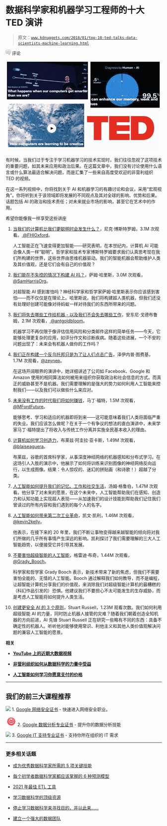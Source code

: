 # 数据科学家和机器学习工程师的十大 TED 演讲

> 原文：[`www.kdnuggets.com/2018/01/top-10-ted-talks-data-scientists-machine-learning.html`](https://www.kdnuggets.com/2018/01/top-10-ted-talks-data-scientists-machine-learning.html)

![c](img/3d9c022da2d331bb56691a9617b91b90.png) 评论

![](img/e2d0c528edc184dae378c708158e3ed4.png)

有时候，当我们过于专注于学习机器学习的技术实现时，我们往往忽视了这项技术的重要问题，如其未来应用和政治后果。在这篇文章中，我们没有讨论使用什么语言或什么算法最适合解决问题，而是汇集了一些来自高度受欢迎的非营利组织 TED 的视频。

在这一系列视频中，你将找到关于 AI 和机器学习的有趣讨论和会议，采用“宏观视角”。你将听到关于该领域即将发展的不同观点及其对全球的影响、优势和后果。话题包括 AI 的政治和技术责任；对未来就业市场的影响，甚至它在艺术中的作用。

希望你能像我一样享受这些讲座

1.  [当我们的计算机比我们更聪明时会发生什么？](https://www.ted.com/talks/nick_bostrom_what_happens_when_our_computers_get_smarter_than_we_are)，尼克·博斯特罗姆，3.1M 次观看。[ @FHIOxford](https://twitter.com/FHIOxford)。

    人工智能正在飞速变得更加智能——研究表明，在本世纪内，计算机 AI 可能会像人类一样“聪明”。哲学家和技术专家博斯特罗姆要求我们认真思考现在我们所构建的世界，这些世界由思维机器驱动。我们的智能机器会帮助维护人类及其价值观，还是它们会有自己的价值观？

1.  [我们能在不失控的情况下构建 AI 吗？](https://www.ted.com/talks/sam_harris_can_we_build_ai_without_losing_control_over_it)，萨姆·哈里斯，3.0M 次观看，[ @SamHarrisOrg](https://twitter.com/SamHarrisOrg)。

    对超智能 AI 感到害怕吗？神经科学家和哲学家萨姆·哈里斯表示你应该感到害怕——而不仅仅是在理论上。哈里斯说，我们将构建超人类机器，但我们还没有处理好创建可能像对待蚂蚁一样对待我们的东西所带来的问题。

1.  [我们将失去哪些工作给机器 - 以及我们不会失去哪些工作](https://www.ted.com/talks/anthony_goldbloom_the_jobs_we_ll_lose_to_machines_and_the_ones_we_won_t)，安东尼·戈德布鲁姆，2.1M 次观看，[ @antgoldbloom](https://twitter.com/antgoldbloom)。

    机器学习不再仅限于像评估信用风险和分类邮件这样的简单任务——今天，它能够处理更复杂的应用，如评分作文和诊断疾病。随着这些进展，一个不安的问题出现了：未来会有机器人做你的工作吗？

1.  [我们正在构建一个反乌托邦只是为了让人们点击广告](https://www.ted.com/talks/zeynep_tufekci_we_re_building_a_dystopia_just_to_make_people_click_on_ads)，泽伊内普·图费基，1.7M 次观看，[@zeynep](https://twitter.com/zeynep)。

    在这场开阔眼界的演讲中，她详细讲述了公司如 Facebook、Google 和 Amazon 使用的相同算法如何被用来组织你获取政治和社会信息的方式。而真正的威胁甚至不是机器。我们需要理解的是强大的势力如何利用人工智能来控制我们——以及我们可以做些什么来应对。

1.  [未来没有工作的时代我们将如何赚钱](https://www.ted.com/talks/martin_ford_how_we_ll_earn_money_in_a_future_without_jobs)，马丁·福特，1.5M 次观看，[@MFordFuture](https://twitter.com/MFordFuture)。

    能够思考、学习和适应的机器即将到来——这可能意味着我们人类将面临严重的失业。我们应该怎么做呢？在关于一个有争议的想法的直白演讲中，未来学家马丁·福特提出了将收入与传统工作分离并实施全民基本收入的理由。

1.  [计算机如何学习创造力](https://www.ted.com/talks/blaise_aguera_y_arcas_how_computers_are_learning_to_be_creative)，布莱兹·阿圭拉·亚卡斯，1.49M 次观看，[@blaiseaguera](https://twitter.com/blaiseaguera)。

    布莱兹，谷歌的首席科学家，从事深度神经网络的机器感知和分布式学习。在这场引人入胜的演示中，他展示了如何将训练来识别图像的神经网络反向运行，以生成图像。结果：令人惊叹的、迷幻的拼贴画（和诗歌！）超越了分类。

1.  [人工智能如何提升我们的记忆、工作和社交生活](https://www.ted.com/talks/tom_gruber_how_ai_can_enhance_our_memory_work_and_social_lives)，汤姆·格鲁伯，1.47M 次观看。他分享了对未来的愿景，在这个未来中，人工智能帮助我们在感知、创造力和认知功能上实现超人表现——从加速我们的设计技能到帮助我们记住我们曾读过的所有内容和我们遇到的每个人的名字。

1.  [人工智能如何带来第二次工业革命](https://www.ted.com/talks/kevin_kelly_how_ai_can_bring_on_a_second_industrial_revolution)，凯文·凯利，1.46M 次观看，[@kevin2kelly](https://twitter.com/kevin2kelly)。

    他表示，在接下来的 20 年里，我们不断让事物变得越来越智能的倾向将对我们所做的几乎所有事情产生深远的影响。凯利探讨了我们需要理解的三大人工智能趋势，以便接受它并引导其发展。

1.  [不要害怕超级智能的人工智能](https://www.ted.com/talks/grady_booch_don_t_fear_superintelligence)，格雷迪·布奇，1.44M 次观看，[@Grady_Booch](https://twitter.com/Grady_Booch)。

    科学家和哲学家 Grady Booch 表示，新技术带来了新的焦虑，但我们不需要害怕全能的、无情的人工智能。Booch 通过解释我们如何教导，而不是编程，让超智能计算机分享我们的价值观，来消除我们对超级智能计算机的最糟糕的（科幻作品引发的）恐惧。他建议我们不要担心不太可能发生的生存威胁，而是考虑人工智能将如何提升人类生活。

1.  [创建更安全 AI 的 3 个原则](https://www.ted.com/talks/stuart_russell_how_ai_might_make_us_better_people)，Stuart Russell，1.23M 观看次数。我们如何利用超级智能 AI 的力量，同时防止机器人接管的灾难？随着我们朝着创造全知机器的方向前进，AI 先锋 Stuart Russell 正在研究一些略有不同的东西：具备不确定性的机器人。听听他对能够使用常识、利他主义和其他人类价值观解决问题的兼容人工智能的愿景。

**相关**

+   [**YouTube 上的近期大数据视频**](https://www.kdnuggets.com/2017/05/top-recent-big-data-videos-youtube.html)

+   [**非营利组织如何从数据科学的力量中受益**](https://www.kdnuggets.com/2018/01/nonprofits-data-science.html)

+   [**人工智能如何学习你愿意支付的价格**](https://www.kdnuggets.com/2017/12/how-ai-learns-different-prices.html)

* * *

## 我们的前三大课程推荐

![](img/0244c01ba9267c002ef39d4907e0b8fb.png) 1\. [Google 网络安全证书](https://www.kdnuggets.com/google-cybersecurity) - 快速进入网络安全职业。

![](img/e225c49c3c91745821c8c0368bf04711.png) 2\. [Google 数据分析专业证书](https://www.kdnuggets.com/google-data-analytics) - 提升你的数据分析技能

![](img/0244c01ba9267c002ef39d4907e0b8fb.png) 3\. [Google IT 支持专业证书](https://www.kdnuggets.com/google-itsupport) - 支持你所在组织的 IT 需求

* * *

### 更多相关话题

+   [成为优秀数据科学家所需的 5 项关键技能](https://www.kdnuggets.com/2021/12/5-key-skills-needed-become-great-data-scientist.html)

+   [每个初学者数据科学家都应该掌握的 6 种预测模型](https://www.kdnuggets.com/2021/12/6-predictive-models-every-beginner-data-scientist-master.html)

+   [2021 年最佳 ETL 工具](https://www.kdnuggets.com/2021/12/mozart-best-etl-tools-2021.html)

+   [学习数据科学的顶级资源](https://www.kdnuggets.com/2021/12/springboard-top-resources-learn-data-science-statistics.html)

+   [停止学习数据科学来寻找目的，并以此来……](https://www.kdnuggets.com/2021/12/stop-learning-data-science-find-purpose.html)

+   [建立一个强大的数据团队](https://www.kdnuggets.com/2021/12/build-solid-data-team.html)
